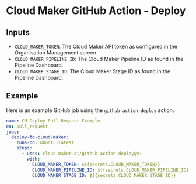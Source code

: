 # Cloud Maker GitHub Action - Deploy

## Inputs

- `CLOUD_MAKER_TOKEN`: The Cloud Maker API token as configured in the Organisation Management screen.
- `CLOUD_MAKER_PIPELINE_ID`: The Cloud Maker Pipeline ID as found in the Pipeline Dashboard.
- `CLOUD_MAKER_STAGE_ID`: The Cloud Maker Stage ID as found in the Pipeline Dashboard.

## Example

Here is an example GitHub job using the `github-action-deploy` action.

```yml
name: CM Deploy Pull Request Example
on: pull_request
jobs:
  deploy-to-cloud-maker:
    runs-on: ubuntu-latest
    steps:
      - uses: cloud-maker-ai/github-action-deploy@v1
        with:
          CLOUD_MAKER_TOKEN: ${{secrets.CLOUD_MAKER_TOKEN}}
          CLOUD_MAKER_PIPELINE_ID: ${{secrets.CLOUD_MAKER_PIPELINE_ID}}
          CLOUD_MAKER_STAGE_ID: ${{secrets.CLOUD_MAKER_STAGE_ID}}
```
